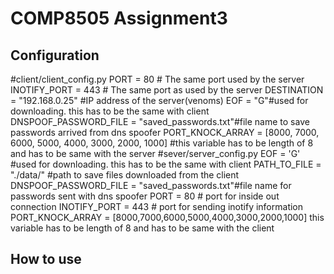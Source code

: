 COMP8505 Assignment3
====

## Configuration
#client/client_config.py
PORT = 80  # The same port used by the server
INOTIFY_PORT = 443  # The same port as used by the server
DESTINATION = "192.168.0.25" #IP address of the server(venoms)
EOF = "G"#used for downloading. this has to be the same with client
DNSPOOF_PASSWORD_FILE = "saved_passwords.txt"#file name to save passwords arrived from dns spoofer
PORT_KNOCK_ARRAY = [8000, 7000, 6000, 5000, 4000, 3000, 2000, 1000] #this variable has to be length of 8 and has to be same with the server
#sever/server_config.py
EOF = 'G' #used for downloading. this has to be the same with client
PATH_TO_FILE = "./data/" #path to save files downloaded from the client
DNSPOOF_PASSWORD_FILE = "saved_passwords.txt"#file name for passwords sent with dns spoofer
PORT = 80  # port for inside out connection
INOTIFY_PORT = 443  # port for sending inotify information
PORT_KNOCK_ARRAY = [8000,7000,6000,5000,4000,3000,2000,1000] this variable has to be length of 8 and has to be same with the client

## How to use
